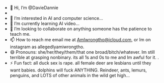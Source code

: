 - 👋 Hi, I’m @DavieDannie
- 
- 👀 I’m interested in AI and computer science...
- 🌱 I’m currently learning AI video...
- 💞️ I’m looking to collaborate on anything someone has the patience to teach me.
- 📫 How to reach me email me at AmIwrongtho@icloud.com, or Im on instagram as allegedlyamiwrongtho.
- 😄 Pronouns: she/her/they/them/that one broad/bitch/whatever. Im still terrible at grasping nonbinary. its all 1s and 0s to me and Im awful for it. .
- ⚡ Fun fact: all duck sex is rape. all female deer are lesbians until they want babies. dolphins will fuck ANYTHING. Reindeer, ants, lemurs, penguins, and LOTS of other animals in the wild get high...

<!---
DavieDannie/DavieDannie is a ✨ special ✨ repository because its `README.md` (this file) appears on your GitHub profile.
You can click the Preview link to take a look at your changes.
--->
